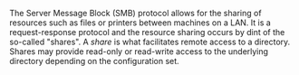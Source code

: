 The Server Message Block (SMB) protocol allows for the sharing of resources such as files or printers between machines on a LAN. It is a request-response protocol and the resource sharing occurs by dint of the so-called "shares". A *share* is what facilitates remote access to a directory. Shares may provide read-only or read-write access to the underlying directory depending on the configuration set.